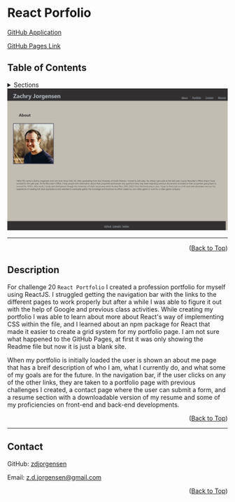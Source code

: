 <div id="top"></div>

# React Porfolio

  [GitHub Application](https://github.com/zdjorgensen/React-Portfolio)

  [GitHub Pages Link](https://zdjorgensen.github.io/React-Portfolio/)

  ## Table of Contents

<details>
    <summary> Sections </summary>
    <ul>
        <li> <a href="#description"> Description </a> </li>
        <li> <a href="#contact"> Contact </a> </li>
    </ul>    
</details>

<img src='./src/img/React-portfolio.png' alt='Portfolio about page'>

  <hr>

  <p align="right">(<a href="#top">Back to Top</a>)</p>

<div id="description"></div>

  ## Description

  For challenge 20 `React Portfolio` I created a profession portfolio for myself using ReactJS. I struggled getting the navigation bar with the links to the different pages to work properly but after a while I was able to figure it out with the help of Google and previous class activities. While creating my portfolio I was able to learn about more about React's way of implementing CSS within the file, and I learned about an npm package for React that made it easier to create a grid system for my portfolio page. 
  I am not sure what happened to the GitHub Pages, at first it was only showing the Readme file but now it is just a blank site.

  When my portfolio is initially loaded the user is shown an about me page that has a breif description of who I am, what I currently do, and what some of my goals are for the future. In the navigation bar, if the user clicks on any of the other links, they are taken to a portfolio page with previous challenges I created, a contact page where the user can submit a form, and a resume section with a downloadable version of my resume and some of my proficiencies on front-end and back-end developments. 
  <p align="right">(<a href="#top">Back to Top</a>)</p>

  <hr>

  <div id="contact"></div>

  ## Contact
  GitHub: [zdjorgensen](https://github.com/zdjorgensen)
  
  Email: z.d.jorgensen@gmail.com

  <p align="right">(<a href="#top">Back to Top</a>)</p>


 
  